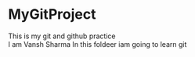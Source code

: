 # MyGitProject
This is my git and github practice 
<br>
I am Vansh Sharma In this foldeer iam going to learn git 

